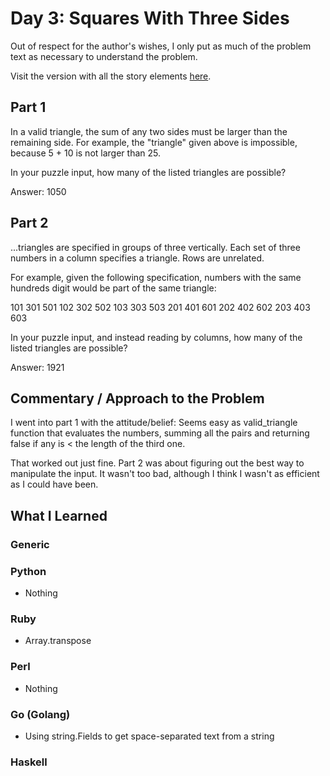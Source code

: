 # Day 3: Squares With Three Sides

Out of respect for the author's wishes, I only put as much of the problem text as necessary to understand the problem.

Visit the version with all the story elements [here](https://adventofcode.com/2016/day/3).

## Part 1
In a valid triangle, the sum of any two sides must be larger than the remaining side. For example, the "triangle" given above is impossible, because 5 + 10 is not larger than 25.

In your puzzle input, how many of the listed triangles are possible?

Answer: 1050
## Part 2
...triangles are specified in groups of three vertically. Each set of three numbers in a column specifies a triangle. Rows are unrelated.

For example, given the following specification, numbers with the same hundreds digit would be part of the same triangle:

   101 301 501
   102 302 502
   103 303 503
   201 401 601
   202 402 602
   203 403 603

In your puzzle input, and instead reading by columns, how many of the listed triangles are possible?

Answer: 1921
## Commentary / Approach to the Problem
I went into part 1 with the attitude/belief: Seems easy as valid_triangle function that evaluates the numbers, summing all the pairs and returning false if any is < the length of the third one.

That worked out just fine. Part 2 was about figuring out the best way to manipulate the input. It wasn't too bad, although I think I wasn't as efficient as I could have been.
## What I Learned

### Generic

### Python
- Nothing
### Ruby
- Array.transpose
### Perl
- Nothing
### Go (Golang)
- Using string.Fields to get space-separated text from a string
### Haskell
